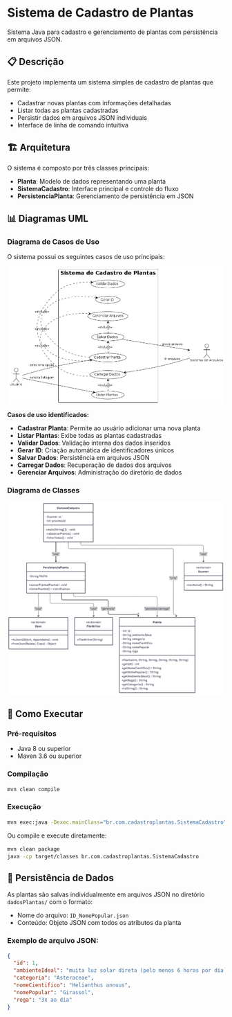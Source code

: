 
# Sistema de Cadastro de Plantas

Sistema Java para cadastro e gerenciamento de plantas com persistência em arquivos JSON.

## 📋 Descrição

Este projeto implementa um sistema simples de cadastro de plantas que permite:
- Cadastrar novas plantas com informações detalhadas
- Listar todas as plantas cadastradas
- Persistir dados em arquivos JSON individuais
- Interface de linha de comando intuitiva

## 🏗️ Arquitetura

O sistema é composto por três classes principais:
- **Planta**: Modelo de dados representando uma planta
- **SistemaCadastro**: Interface principal e controle do fluxo
- **PersistenciaPlanta**: Gerenciamento de persistência em JSON

## 📊 Diagramas UML

### Diagrama de Casos de Uso

O sistema possui os seguintes casos de uso principais:

![Diagrama de Casos de Uso](docs/Diagram_caso_uso.png)

**Casos de uso identificados:**
- **Cadastrar Planta**: Permite ao usuário adicionar uma nova planta
- **Listar Plantas**: Exibe todas as plantas cadastradas
- **Validar Dados**: Validação interna dos dados inseridos
- **Gerar ID**: Criação automática de identificadores únicos
- **Salvar Dados**: Persistência em arquivos JSON
- **Carregar Dados**: Recuperação de dados dos arquivos
- **Gerenciar Arquivos**: Administração do diretório de dados


### Diagrama de Classes

![Diagrama de Classes](docs/diagrama_classes.png)

## 🚀 Como Executar

### Pré-requisitos
- Java 8 ou superior
- Maven 3.6 ou superior

### Compilação
```bash
mvn clean compile
```

### Execução
```bash
mvn exec:java -Dexec.mainClass="br.com.cadastroplantas.SistemaCadastro"
```

Ou compile e execute diretamente:
```bash
mvn clean package
java -cp target/classes br.com.cadastroplantas.SistemaCadastro
```



## 💾 Persistência de Dados

As plantas são salvas individualmente em arquivos JSON no diretório `dadosPlantas/` com o formato:
- Nome do arquivo: `ID_NomePopular.json`
- Conteúdo: Objeto JSON com todos os atributos da planta

### Exemplo de arquivo JSON:
```json
{
  "id": 1,
  "ambienteIdeal": "muita luz solar direta (pelo menos 6 horas por dia)",
  "categoria": "Asteraceae",
  "nomeCientifico": "Helianthus annuus",
  "nomePopular": "Girassol",
  "rega": "3x ao dia"
}
```
